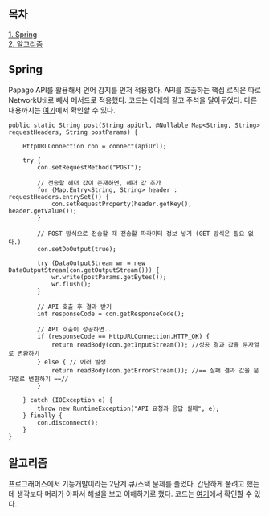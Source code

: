 ## 목차
[1. Spring](#spring)   
[2. 알고리즘](#알고리즘)   

## Spring
Papago API를 활용해서 언어 감지를 먼저 적용했다. API를 호출하는 핵심 로직은 따로 NetworkUtil로 빼서 메서드로 적용했다. 코드는 아래와 같고 주석을 달아두었다. 다른 내용까지는 [여기](https://github.com/ohju96/JPA-study-poly/commit/aa7a2f909733d2c6932018acf9fb486f6aa22f25)에서 확인할 수 있다.

    public static String post(String apiUrl, @Nullable Map<String, String> requestHeaders, String postParams) {

        HttpURLConnection con = connect(apiUrl);

        try {
            con.setRequestMethod("POST");

            // 전송할 헤더 값이 존재하면, 헤더 값 추가
            for (Map.Entry<String, String> header : requestHeaders.entrySet()) {
                con.setRequestProperty(header.getKey(), header.getValue());
            }

            // POST 방식으로 전송할 때 전송할 파라미터 정보 넣기 (GET 방식은 필요 없다.)
            con.setDoOutput(true);

            try (DataOutputStream wr = new DataOutputStream(con.getOutputStream())) {
                wr.write(postParams.getBytes());
                wr.flush();
            }

            // API 호출 후 결과 받기
            int responseCode = con.getResponseCode();

            // API 호출이 성공하면..
            if (responseCode == HttpURLConnection.HTTP_OK) {
                return readBody(con.getInputStream()); //성공 결과 값을 문자열로 변환하기
            } else { // 에러 발생
                return readBody(con.getErrorStream()); //== 실패 결과 값을 문자열로 변환하기 ==//
            }

        } catch (IOException e) {
            throw new RuntimeException("API 요청과 응답 실패", e);
        } finally {
            con.disconnect();
        }
    }

## 알고리즘
프로그래머스에서 기능개발이라는 2단계 큐/스택 문제를 풀었다. 간단하게 풀려고 했는데 생각보다 머리가 아파서 해설을 보고 이해하기로 했다.
코드는 [여기](https://github.com/ohju96/Algorithm-Java/commit/5b7e980193d51523f0c72781a131605a89625475)에서 확인할 수 있다.